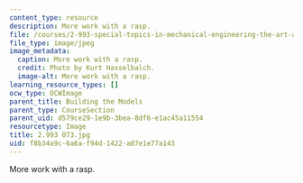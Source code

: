 ```yaml
---
content_type: resource
description: More work with a rasp.
file: /courses/2-993-special-topics-in-mechanical-engineering-the-art-and-science-of-boat-design-january-iap-2007/f8b34a9c6a6af94d1422a87e1e77a143_2993073.jpg
file_type: image/jpeg
image_metadata:
  caption: More work with a rasp.
  credit: Photo by Kurt Hasselbalch.
  image-alt: More work with a rasp.
learning_resource_types: []
ocw_type: OCWImage
parent_title: Building the Models
parent_type: CourseSection
parent_uid: d579ce29-1e9b-3bea-8df6-e1ac45a11554
resourcetype: Image
title: 2.993 073.jpg
uid: f8b34a9c-6a6a-f94d-1422-a87e1e77a143
---
```

More work with a rasp.

